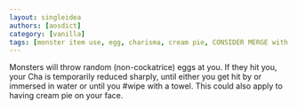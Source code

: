 ```yaml
---
layout: singleidea
authors: [aosdict]
category: [vanilla]
tags: [monster item use, egg, charisma, cream pie, CONSIDER MERGE with upcoming 2020 idea]
---
```

Monsters will throw random (non-cockatrice) eggs at you. If they hit you, your Cha is temporarily reduced sharply, until either you get hit by or immersed in water or until you #wipe with a towel. This could also apply to having cream pie on your face.
